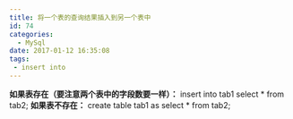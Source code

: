 ```yaml
---
title: 将一个表的查询结果插入到另一个表中
id: 74
categories:
  - MySql
date: 2017-01-12 16:35:08
tags:
 - insert into 
---
```


**如果表存在（要注意两个表中的字段数要一样）：**
insert into tab1 select * from tab2;
**如果表不存在：**
create table tab1 as select * from tab2;